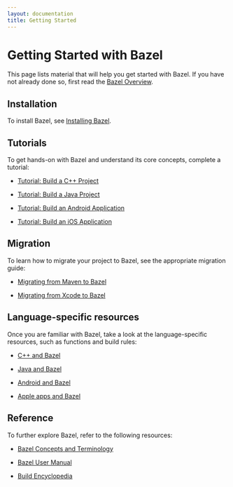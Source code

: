 ```yaml
---
layout: documentation
title: Getting Started
---
```


# Getting Started with Bazel

This page lists material that will help you get started with Bazel. If you have
not already done so, first read the [Bazel Overview](bazel-overview.html).

## Installation

To install Bazel, see [Installing Bazel](install.html).


## Tutorials

To get hands-on with Bazel and understand its core concepts, complete a
tutorial:

*   [Tutorial: Build a C++ Project](tutorial/cpp.html)

*   [Tutorial: Build a Java Project](tutorial/java.html)

*   [Tutorial: Build an Android Application](tutorial/android-app.html)

*   [Tutorial: Build an iOS Application](tutorial/ios-app.html)


## Migration

To learn how to migrate your project to Bazel, see the appropriate migration
guide:

*   [Migrating from Maven to Bazel](migrate-maven.html)

*   [Migrating from Xcode to Bazel](migrate-xcode.html)


## Language-specific resources

Once you are familiar with Bazel, take a look at the language-specific
resources, such as functions and build rules:

*   [C++ and Bazel](bazel-and-cpp.html)

*   [Java and Bazel](bazel-and-java.html)

*   [Android and Bazel](bazel-and-android.html)

*   [Apple apps and Bazel](bazel-and-apple.html)


## Reference

To further explore Bazel, refer to the following resources:

*   [Bazel Concepts and Terminology](build-ref.html)

*   [Bazel User Manual](user-manual.html)

*   [Build Encyclopedia](https://docs.bazel.build/versions/master/be/overview.html)
